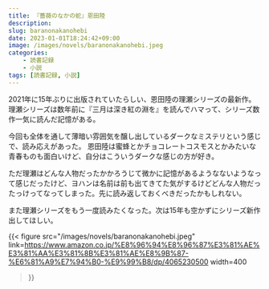 ```yaml
---
title: 『薔薇のなかの蛇』恩田陸
description: 
slug: baranonakanohebi
date: 2023-01-01T18:24:42+09:00
image: /images/novels/baranonakanohebi.jpeg
categories:
    - 読書記録
    - 小説
tags: [読書記録, 小説]
---
```


2021年に15年ぶりに出版されていたらしい、恩田陸の理瀬シリーズの最新作。
理瀬シリーズは数年前に『三月は深き紅の淵を』を読んでハマって、シリーズ数作一気に読んだ記憶がある。

今回も全体を通して薄暗い雰囲気を醸し出しているダークなミステリという感じで、読み応えがあった。
恩田陸は蜜蜂とかチョコレートコスモスとかみたいな青春ものも面白いけど、自分はこういうダークな感じの方が好き。

ただ理瀬はどんな人物だったかかろうじて微かに記憶があるようなないようなって感じだったけど、ヨハンは名前は前も出てきてた気がするけどどんな人物だったっけってなってしまった。先に読み返しておくべきだったかもしれない。

また理瀬シリーズをもう一度読みたくなった。次は15年も空かずにシリーズ新作出してほしい。

{{< figure
    src="/images/novels/baranonakanohebi.jpeg"
    link=https://www.amazon.co.jp/%E8%96%94%E8%96%87%E3%81%AE%E3%81%AA%E3%81%8B%E3%81%AE%E8%9B%87-%E6%81%A9%E7%94%B0-%E9%99%B8/dp/4065230500
    width=400
>}}
